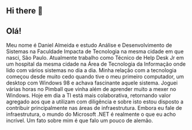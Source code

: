 ## Hi there 👋

<!--
**dasltec/dasltec** is a ✨ _special_ ✨ repository because its `README.md` (this file) appears on your GitHub profile.

Here are some ideas to get you started:

- 🔭 I’m currently working on ...
- 🌱 I’m currently learning ...
- 👯 I’m looking to collaborate on ...
- 🤔 I’m looking for help with ...
- 💬 Ask me about ...
- 📫 How to reach me: ...
- 😄 Pronouns: ...
- ⚡ Fun fact: ...
-->

## Olá! 

Meu nome é Daniel Almeida e estudo Análise e Desenvolvimento de Sistemas na Faculdade Impacta de Tecnologia na mesma cidade em que nasci, São Paulo. Atualmente trabalho como Técnico de Help Desk Jr em um hospital da mesma cidade na Área de Tecnologia da Informação onde lido com vários sistemas no dia a dia. Minha relação com a tecnologia começou desde muito cedo quando tive o meu primeiro computador, um desktop com Windows 98 e achava fascinante aquele sistema. Joguei várias horas no Pimball que vinha além de aprender muito a mexer no Windows. Hoje em dia a TI está mais colaborativa, retornando valor agregado aos que a utilizam com diligência e sobre isto estou disposto a contribuir principalmente nas áreas de infraestrutura. Embora eu fale de infraestrutura, o mundo do Microsoft .NET é realmente o que eu acho incrível. Um fato sobre mim é que falo um pouco de alemão.
